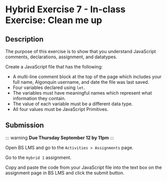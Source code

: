 # Hybrid Exercise 7 - In-class Exercise: Clean me up

## Description

The purpose of this exercise is to show that you understand JavaScript comments, declarations, assignment, and datatypes.

Create a JavaScript file that has the following:

- A multi-line comment block at the top of the page which includes your full name, Algonquin username, and date the file was last saved.
- Four variables declared using `let`.
- The variables must have meaningful names which represent what information they contain.
- The value of each variable must be a different data type.
- All four values must be JavaScript Primitives.

## Submission

::: warning
**Due Thursday September 12 by 11pm**
:::

Open BS LMS and go to the `Activities > Assignments` page.

Go to the `Hybrid 1` assignment.

Copy and paste the code from your JavaScript file into the text box on the assignment page in BS LMS and click the submit button.
